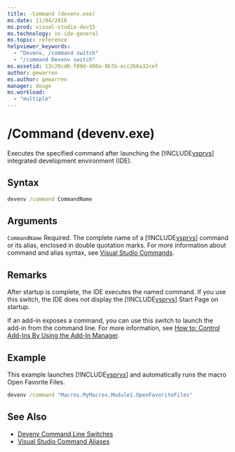 ```yaml
---
title: -Command (devenv.exe)
ms.date: 11/04/2016
ms.prod: visual-studio-dev15
ms.technology: vs-ide-general
ms.topic: reference
helpviewer_keywords:
  - "Devenv, /command switch"
  - "/command Devenv switch"
ms.assetid: 13c20cd6-f09d-400a-8b7b-ecc266a32cef
author: gewarren
ms.author: gewarren
manager: douge
ms.workload:
  - "multiple"
---
```

# /Command (devenv.exe)
Executes the specified command after launching the [!INCLUDE[vsprvs](../../code-quality/includes/vsprvs_md.md)] integrated development environment (IDE).

## Syntax

```cmd
devenv /command CommandName
```

## Arguments
 `CommandName`
 Required. The complete name of a [!INCLUDE[vsprvs](../../code-quality/includes/vsprvs_md.md)] command or its alias, enclosed in double quotation marks. For more information about command and alias syntax, see [Visual Studio Commands](../../ide/reference/visual-studio-commands.md).

## Remarks
 After startup is complete, the IDE executes the named command. If you use this switch, the IDE does not display the [!INCLUDE[vsprvs](../../code-quality/includes/vsprvs_md.md)] Start Page on startup.

 If an add-in exposes a command, you can use this switch to launch the add-in from the command line. For more information, see [How to: Control Add-Ins By Using the Add-In Manager](http://msdn.microsoft.com/Library/4f60444a-cb48-4cdb-8df4-941f6419aeeb).

## Example
 This example launches [!INCLUDE[vsprvs](../../code-quality/includes/vsprvs_md.md)] and automatically runs the macro Open Favorite Files.

```cmd
devenv /command "Macros.MyMacros.Module1.OpenFavoriteFiles"
```

## See Also

- [Devenv Command Line Switches](../../ide/reference/devenv-command-line-switches.md)
- [Visual Studio Command Aliases](../../ide/reference/visual-studio-command-aliases.md)
